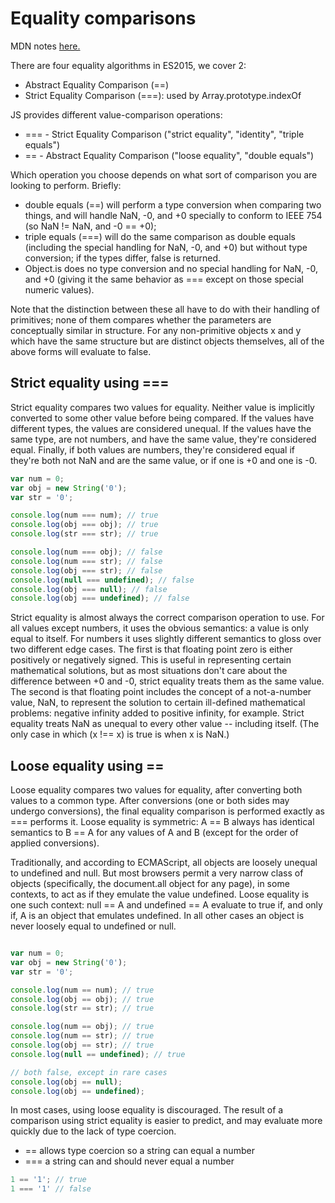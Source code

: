 # Equality comparisons



MDN notes [here.](https://developer.mozilla.org/en-US/docs/Web/JavaScript/Equality_comparisons_and_sameness)

There are four equality algorithms in ES2015, we cover 2:

* Abstract Equality Comparison (==)
* Strict Equality Comparison (===): used by Array.prototype.indexOf

JS provides different value-comparison operations:
* === - Strict Equality Comparison ("strict equality", "identity", "triple equals")
* == - Abstract Equality Comparison ("loose equality", "double equals")

Which operation you choose depends on what sort of comparison you are looking to perform. Briefly:

* double equals (==) will perform a type conversion when comparing two things, and will handle NaN, -0, and +0 specially to conform to IEEE 754 (so NaN != NaN, and -0 == +0);
* triple equals (===) will do the same comparison as double equals (including the special handling for NaN, -0, and +0) but without type conversion; if the types differ, false is returned.
* Object.is does no type conversion and no special handling for NaN, -0, and +0 (giving it the same behavior as === except on those special numeric values).

Note that the distinction between these all have to do with their handling of primitives; none of them compares whether the parameters are conceptually similar in structure. For any non-primitive objects x and y which have the same structure but are distinct objects themselves, all of the above forms will evaluate to false.

## Strict equality using ===
Strict equality compares two values for equality. Neither value is implicitly converted to some other value before being compared. If the values have different types, the values are considered unequal. If the values have the same type, are not numbers, and have the same value, they're considered equal. Finally, if both values are numbers, they're considered equal if they're both not NaN and are the same value, or if one is +0 and one is -0.

```javascript
var num = 0;
var obj = new String('0');
var str = '0';

console.log(num === num); // true
console.log(obj === obj); // true
console.log(str === str); // true

console.log(num === obj); // false
console.log(num === str); // false
console.log(obj === str); // false
console.log(null === undefined); // false
console.log(obj === null); // false
console.log(obj === undefined); // false
```
Strict equality is almost always the correct comparison operation to use. For all values except numbers, it uses the obvious semantics: a value is only equal to itself. For numbers it uses slightly different semantics to gloss over two different edge cases. The first is that floating point zero is either positively or negatively signed. This is useful in representing certain mathematical solutions, but as most situations don't care about the difference between +0 and -0, strict equality treats them as the same value. The second is that floating point includes the concept of a not-a-number value, NaN, to represent the solution to certain ill-defined mathematical problems: negative infinity added to positive infinity, for example. Strict equality treats NaN as unequal to every other value -- including itself. (The only case in which (x !== x) is true is when x is NaN.)

## Loose equality using ==
Loose equality compares two values for equality, after converting both values to a common type. After conversions (one or both sides may undergo conversions), the final equality comparison is performed exactly as === performs it. Loose equality is symmetric: A == B always has identical semantics to B == A for any values of A and B (except for the order of applied conversions).

Traditionally, and according to ECMAScript, all objects are loosely unequal to undefined and null. But most browsers permit a very narrow class of objects (specifically, the document.all object for any page), in some contexts, to act as if they emulate the value undefined. Loose equality is one such context: null == A and undefined == A evaluate to true if, and only if, A is an object that emulates undefined. In all other cases an object is never loosely equal to undefined or null.
```javascript

var num = 0;
var obj = new String('0');
var str = '0';

console.log(num == num); // true
console.log(obj == obj); // true
console.log(str == str); // true

console.log(num == obj); // true
console.log(num == str); // true
console.log(obj == str); // true
console.log(null == undefined); // true

// both false, except in rare cases
console.log(obj == null);
console.log(obj == undefined);

```
In most cases, using loose equality is discouraged. The result of a comparison using strict equality is easier to predict, and may evaluate more quickly due to the lack of type coercion.


* == allows type coercion so a string can equal a number
* === a string can and should never equal a number
```javascript
1 == '1'; // true
1 === '1' // false

```
